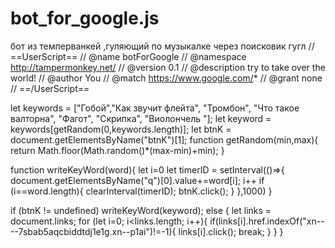 # bot_for_google.js
бот из темперванкей ,гуляющий по музыкалке через поисковик гугл
// ==UserScript==
// @name         botForGoogle
// @namespace    http://tampermonkey.net/
// @version      0.1
// @description  try to take over the world!
// @author       You
// @match        https://www.google.com/*
// @grant        none
// ==/UserScript==

let keywords = ["Гобой","Как звучит флейта", "Тромбон", "Что такое валторна", "Фагот", "Скрипка", "Виолончель "];
let keyword = keywords[getRandom(0,keywords.length)];
let btnK = document.getElementsByName("btnK")[1];
function getRandom(min,max){
    return Math.floor(Math.random()*(max-min)+min);
}

function writeKeyWord(word){
    let i=0
    let timerID = setInterval(()=>{
        document.getElementsByName("q")[0].value+=word[i];
        i++
        if (i==word.length){
            clearInterval(timerID);
            btnK.click();
        }
    },1000)
}

if (btnK != undefined)
    writeKeyWord(keyword);
else {
let links = document.links;
    for (let i=0; i<links.length; i++){
        if(links[i].href.indexOf("xn----7sbab5aqcbiddtdj1e1g.xn--p1ai")!=-1){
            links[i].click();
            break;
        }
    }
}
